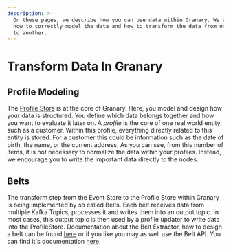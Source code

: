 ```yaml
---
description: >-
  On these pages, we describe how you can use data within Granary. We explain
  how to correctly model the data and how to transform the data from one store
  to another.
---
```


# Transform Data In Granary

## Profile Modeling

The [Profile Store](../../developer-reference/dataflow/profile-store/#table-profilestore) is at the core of Granary. Here, you model and design how your data is structured. You define which data belongs together and how you want to evaluate it later on. A _profile_ is the core of one real world entity, such as a customer. Within this profile, everything directly related to this entity is stored. For a customer this could be information such as the date of birth, the name, or the current address. As you can see, from this number of items, it is not necessary to normalize the data within your profiles. Instead, we encourage you to write the important data directly to the nodes.

## Belts

The transform step from the Event Store to the Profile Store within Granary is being implemented by so called Belts. Each belt receives data from multiple Kafka Topics, processes it and writes them into an output topic. In most cases, this output topic is then used by a profile updater to write data into the ProfileStore. Documentation about the Belt Extractor, how to design a belt can be found [here](../../developer-reference/dataflow/belt-extractor/) or if you like you may as well use the Belt API. You can find it's documentation [here](../../developer-reference/api-reference/belt-api.md).

### 


